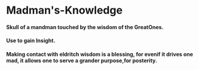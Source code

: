 # Madman's-Knowledge
#### Skull of a mandman touched by the wisdom of the GreatOnes.
#### Use to gain Insight.
#### Making contact with eldritch wisdom is a blessing, for evenif it drives one mad, it allows one to serve a grander purpose,for posterity.
